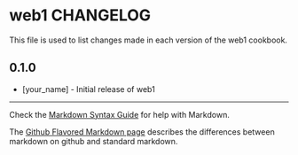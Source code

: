 # web1 CHANGELOG

This file is used to list changes made in each version of the web1 cookbook.

## 0.1.0
- [your_name] - Initial release of web1

- - -
Check the [Markdown Syntax Guide](http://daringfireball.net/projects/markdown/syntax) for help with Markdown.

The [Github Flavored Markdown page](http://github.github.com/github-flavored-markdown/) describes the differences between markdown on github and standard markdown.
